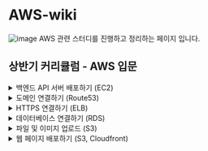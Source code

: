 # AWS-wiki
![image](https://github.com/al1kite/AWS-wiki/assets/102217402/09cae637-42f6-479e-ac7d-cadac95d28d3)
AWS 관련 스터디를 진행하고 정리하는 페이지 입니다.

## 상반기 커리큘럼 - AWS 입문
 <details>
    <summary>백엔드 API 서버 배포하기 (EC2)</summary>
   
    __01-1 배포(Deployment)란?
   
    __01-2 EC2란? / EC2를 왜 배울까? / 현업에서 EC2는 주로 언제 쓸까?

    __01-3 [실습] 1. 리전(Region) 선택하기
    
    __01-4 [실습] 2. EC2 셋팅하기 - 기본 설정
    
    __01-5 [실습] 3. EC2 셋팅하기 - 보안그룹 설정
    
    __01-6 [보충 강의] IP와 Port 개념
    
    __01-7 [실습] 4. EC2 셋팅하기 - 스토리지 구성
    
    __01-8 [실습] 5. EC2 접속하기
    
    __01-9 [실습] 6. 탄력적 IP 연결하기
    
    __01-10 [실습] 7. Express 서버를 EC2에 배포하기
    
    __01-11 [보충 강의] 7-2. Spring Boot 서버를 EC2에 배포하기
    
    __01-12 비용 나가지 않게 EC2 깔끔하게 종료하기
  </details>

 <details>
    <summary>도메인 연결하기 (Route53)</summary>
   
    __01-1 Route53이란? / DNS란? / 현업에서의 Route53 활용 여부
   
    __01-2 [실습] 0. Route53에 연결할 EC2 생성하기

    __01-3 [실습] 1. Route53에서 도메인 구매
    
    __01-4 [실습] 2. Route53의 도메인을 EC2에 연결하기
    
    __01-5 [보충 강의] 무료로 도메인 구매하는 방법
  </details>

 <details>
    <summary>HTTPS 연결하기 (ELB)</summary>
   
    __01-1 ELB란? / TLS, SSL과 HTTPS
   
    __01-2 ELB를 활용한 아키텍처 구성

    __01-3 [실습] 1. ELB 셋팅하기 - 기본 구성
    
    __01-4 [실습] 2. ELB 셋팅하기 - 보안그룹
    
    __01-5 [실습] 3. ELB 셋팅하기 - 리스너 및 라우팅 / 헬스 체크
    
    __01-6 [실습] 4. ELB에 도메인 연결하기
    
    __01-7 [실습] 5. HTTPS 적용을 위해 인증서 발급받기
    
    __01-8 [실습] 6. ELB에 HTTPS 설정하기
    
    __01-9 비용 나가지 않게 ELB 깔끔하게 종료하기
    
    __01-10 [보충 강의] HTTPS 연결 시 ELB vs Nginx, Certbot
    
    __01-11 [보충 강의] Nginx, Certbot을 활용해 HTTPS 연결하기
  </details>

 <details>
    <summary>데이터베이스 연결하기 (RDS)</summary>
   
    __01-1 RDS란? / RDS를 왜 사용하는걸까? / 현업에서의 RDS
   
    __01-2 RDS를 활용한 아키텍처 구성

    __01-3 [실습] 1. RDS 생성하기
    
    __01-4 [실습] 2. 보안그룹 설정하기
    
    __01-5 [실습] 3. 파라미터 그룹 추가하기
    
    __01-6 [실습] 4. RDS에 접속하기
    
    __01-7 [실습] 5. Express 서버에 RDS 연결하기
  </details>

 <details>
    <summary>파일 및 이미지 업로드 (S3)</summary>
   
    __01-1 S3란? / S3를 왜 사용하는걸까? / 현업에서 S3를 많이 사용할까?
   
    __01-2 S3를 활용한 아키텍처 구성

    __01-3 [실습] 1. S3 버킷 생성하기
    
    __01-4 [실습] 2. S3에 파일 업로드 할 수 있도록 IAM에서 액세스 키 발급받기
    
    __01-5 [정오표] 3. S3를 활용해 Express 서버에 이미지 업로드 기능 구현하기
    
    __01-6 [실습] 3. S3를 활용해 Express 서버에 이미지 업로드 기능 구현하기
  </details>

   <details>
    <summary>웹 페이지 배포하기 (S3, Cloudfront)</summary>
   
    __01-1 웹 서비스를 배포할 때 사용하는 S3, CloudFront
   
    __01-2 S3, CloudFront를 활용한 아키텍처 구성

    __01-3 [실습] 1. S3 버킷 셋팅하기
    
    __01-4 [실습] 2. S3에 업로드하기 / 웹 호스팅 설정하기
    
    __01-5 [보충 자료] React 프로젝트를 S3에 업로드하는 방법
    
    __01-6 [실습] 3. CloudFront 생성하기

    __01-7 [실습] 4. 도메인 연결하기, HTTPS 적용하기
  </details>

